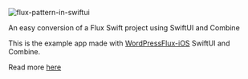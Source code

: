 ![flux-pattern-in-swiftui](https://swiftandpizza.com/wp-content/uploads/2020/01/Github-02_sap_featured_image_flux-swiftui.jpg)

An easy conversion of a Flux Swift project using SwiftUI and Combine

This is the example app made with [WordPressFlux-iOS](https://github.com/wordpress-mobile/WordPressFlux-iOS) SwiftUI and Combine.

Read more [here](https://swiftandpizza.com/flux-with-swiftui-and-combine/)
